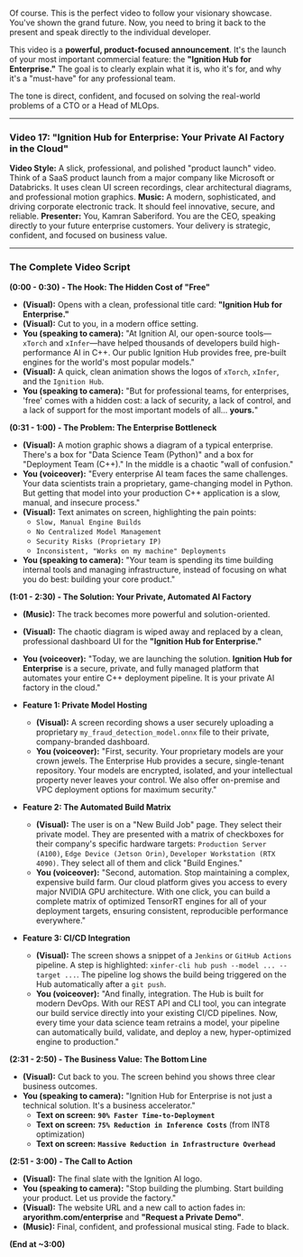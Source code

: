 Of course. This is the perfect video to follow your visionary showcase. You've shown the grand future. Now, you need to bring it back to the present and speak directly to the individual developer.

This video is a **powerful, product-focused announcement**. It's the launch of your most important commercial feature: the **"Ignition Hub for Enterprise."** The goal is to clearly explain what it is, who it's for, and why it's a "must-have" for any professional team.

The tone is direct, confident, and focused on solving the real-world problems of a CTO or a Head of MLOps.

---

### **Video 17: "Ignition Hub for Enterprise: Your Private AI Factory in the Cloud"**

**Video Style:** A slick, professional, and polished "product launch" video. Think of a SaaS product launch from a major company like Microsoft or Databricks. It uses clean UI screen recordings, clear architectural diagrams, and professional motion graphics.
**Music:** A modern, sophisticated, and driving corporate electronic track. It should feel innovative, secure, and reliable.
**Presenter:** You, Kamran Saberiford. You are the CEO, speaking directly to your future enterprise customers. Your delivery is strategic, confident, and focused on business value.

---

### **The Complete Video Script**

**(0:00 - 0:30) - The Hook: The Hidden Cost of "Free"**

*   **(Visual):** Opens with a clean, professional title card: **"Ignition Hub for Enterprise."**
*   **(Visual):** Cut to you, in a modern office setting.
*   **You (speaking to camera):** "At Ignition AI, our open-source tools—`xTorch` and `xInfer`—have helped thousands of developers build high-performance AI in C++. Our public Ignition Hub provides free, pre-built engines for the world's most popular models."
*   **(Visual):** A quick, clean animation shows the logos of `xTorch`, `xInfer`, and the `Ignition Hub`.
*   **You (speaking to camera):** "But for professional teams, for enterprises, 'free' comes with a hidden cost: a lack of security, a lack of control, and a lack of support for the most important models of all... **yours.**"

**(0:31 - 1:00) - The Problem: The Enterprise Bottleneck**

*   **(Visual):** A motion graphic shows a diagram of a typical enterprise. There's a box for "Data Science Team (Python)" and a box for "Deployment Team (C++)." In the middle is a chaotic "wall of confusion."
*   **You (voiceover):** "Every enterprise AI team faces the same challenges. Your data scientists train a proprietary, game-changing model in Python. But getting that model into your production C++ application is a slow, manual, and insecure process."
*   **(Visual):** Text animates on screen, highlighting the pain points:
    *   `Slow, Manual Engine Builds`
    *   `No Centralized Model Management`
    *   `Security Risks (Proprietary IP)`
    *   `Inconsistent, "Works on my machine" Deployments`
*   **You (speaking to camera):** "Your team is spending its time building internal tools and managing infrastructure, instead of focusing on what you do best: building your core product."

**(1:01 - 2:30) - The Solution: Your Private, Automated AI Factory**

*   **(Music):** The track becomes more powerful and solution-oriented.
*   **(Visual):** The chaotic diagram is wiped away and replaced by a clean, professional dashboard UI for the **"Ignition Hub for Enterprise."**
*   **You (voiceover):** "Today, we are launching the solution. **Ignition Hub for Enterprise** is a secure, private, and fully managed platform that automates your entire C++ deployment pipeline. It is your private AI factory in the cloud."

*   **Feature 1: Private Model Hosting**
    *   **(Visual):** A screen recording shows a user securely uploading a proprietary `my_fraud_detection_model.onnx` file to their private, company-branded dashboard.
    *   **You (voiceover):** "First, security. Your proprietary models are your crown jewels. The Enterprise Hub provides a secure, single-tenant repository. Your models are encrypted, isolated, and your intellectual property never leaves your control. We also offer on-premise and VPC deployment options for maximum security."

*   **Feature 2: The Automated Build Matrix**
    *   **(Visual):** The user is on a "New Build Job" page. They select their private model. They are presented with a matrix of checkboxes for their company's specific hardware targets: `Production Server (A100)`, `Edge Device (Jetson Orin)`, `Developer Workstation (RTX 4090)`. They select all of them and click "Build Engines."
    *   **You (voiceover):** "Second, automation. Stop maintaining a complex, expensive build farm. Our cloud platform gives you access to every major NVIDIA GPU architecture. With one click, you can build a complete matrix of optimized TensorRT engines for all of your deployment targets, ensuring consistent, reproducible performance everywhere."

*   **Feature 3: CI/CD Integration**
    *   **(Visual):** The screen shows a snippet of a `Jenkins` or `GitHub Actions` pipeline. A step is highlighted: `xinfer-cli hub push --model ... --target ...`. The pipeline log shows the build being triggered on the Hub automatically after a `git push`.
    *   **You (voiceover):** "And finally, integration. The Hub is built for modern DevOps. With our REST API and CLI tool, you can integrate our build service directly into your existing CI/CD pipelines. Now, every time your data science team retrains a model, your pipeline can automatically build, validate, and deploy a new, hyper-optimized engine to production."

**(2:31 - 2:50) - The Business Value: The Bottom Line**

*   **(Visual):** Cut back to you. The screen behind you shows three clear business outcomes.
*   **You (speaking to camera):** "Ignition Hub for Enterprise is not just a technical solution. It's a business accelerator."
    *   **Text on screen:** **`90% Faster Time-to-Deployment`**
    *   **Text on screen:** **`75% Reduction in Inference Costs`** (from INT8 optimization)
    *   **Text on screen:** **`Massive Reduction in Infrastructure Overhead`**

**(2:51 - 3:00) - The Call to Action**

*   **(Visual):** The final slate with the Ignition AI logo.
*   **You (speaking to camera):** "Stop building the plumbing. Start building your product. Let us provide the factory."
*   **(Visual):** The website URL and a new call to action fades in: **aryorithm.com/enterprise** and **"Request a Private Demo"**.
*   **(Music):** Final, confident, and professional musical sting. Fade to black.

**(End at ~3:00)**
